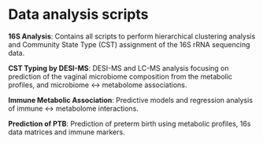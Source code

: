 # Data analysis scripts

**16S Analysis**: Contains all scripts to perform hierarchical clustering analysis and Community State Type (CST) assignment of the 16S rRNA sequencing data.

**CST Typing by DESI-MS**: DESI-MS and LC-MS analysis focusing on prediction of the vaginal microbiome composition from the metabolic profiles, and 
microbiome <-> metabolome associations. 

**Immune Metabolic Association**: Predictive models and regression analysis of immune <-> metabolome interactions.

**Prediction of PTB**: Prediction of preterm birth using metabolic profiles, 16s data matrices and immune markers.
